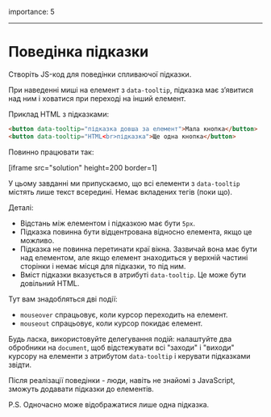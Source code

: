 importance: 5

---

# Поведінка підказки

Створіть JS-код для поведінки спливаючої підказки.

При наведенні миші на елемент з `data-tooltip`, підказка має з’явитися над ним і ховатися при переході на інший елемент.

Приклад HTML з підказками:
```html
<button data-tooltip="підказка довша за елемент">Мала кнопка</button>
<button data-tooltip="HTML<br>підказка">Ще одна кнопка</button>
```

Повинно працювати так:

[iframe src="solution" height=200 border=1]

У цьому завданні ми припускаємо, що всі елементи з `data-tooltip` містять лише текст всередині. Немає вкладених тегів (поки що).

Деталі:

- Відстань між елементом і підказкою має бути `5px`.
- Підказка повинна бути відцентрована відносно елемента, якщо це можливо.
- Підказка не повинна перетинати краї вікна. Зазвичай вона має бути над елементом, але якщо елемент знаходиться у верхній частині сторінки і немає місця для підказки, то під ним.
- Вміст підказки вказується в атрибуті `data-tooltip`. Це може бути довільний HTML.

Тут вам знадобляться дві події:
- `mouseover` спрацьовує, коли курсор переходить на елемент.
- `mouseout` спрацьовує, коли курсор покидає елемент.

Будь ласка, використовуйте делегування подій: налаштуйте два обробники на `document`, щоб відстежувати всі "заходи" і "виходи" курсору на елементи з атрибутом `data-tooltip` і керувати підказками звідти.

Після реалізації поведінки - люди, навіть не знайомі з JavaScript, зможуть додавати підказки до елементів.

P.S. Одночасно може відображатися лише одна підказка.
